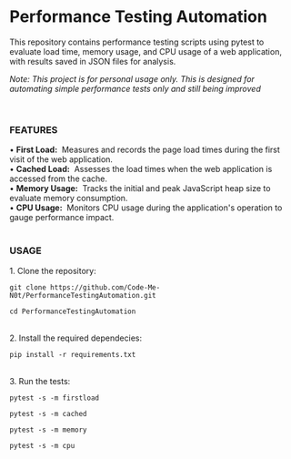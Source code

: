 # Performance Testing Automation
This repository contains performance testing scripts using pytest to evaluate load time, memory usage, and CPU usage of a web application, with results saved in JSON files for analysis.

<i><p>Note: This project is for personal usage only. This is designed for automating simple performance tests only and still being improved</p></i></br>

<h3>FEATURES</h3>
• <b>First Load:</b>&nbsp Measures and records the page load times during the first visit of the web application.</br>
• <b>Cached Load:</b>&nbsp Assesses the load times when the web application is accessed from the cache.</br>
• <b>Memory Usage:</b>&nbsp Tracks the initial and peak JavaScript heap size to evaluate memory consumption.</br>
• <b>CPU Usage:</b>&nbsp Monitors CPU usage during the application's operation to gauge performance impact.
</br></br>
<h3>USAGE</h3>
1. Clone the repository:
<pre><code id="code-block">git clone https://github.com/Code-Me-N0t/PerformanceTestingAutomation.git</br>
cd PerformanceTestingAutomation</code></pre>
</br>
2. Install the required dependecies:
<pre><code id="code-block">pip install -r requirements.txt</code></pre>
</br>
3. Run the tests:
<pre><code id="code-block">pytest -s -m firstload</code></pre>
<pre><code id="code-block">pytest -s -m cached</code></pre>
<pre><code id="code-block">pytest -s -m memory</code></pre>
<pre><code id="code-block">pytest -s -m cpu</code></pre>
</br></br>
